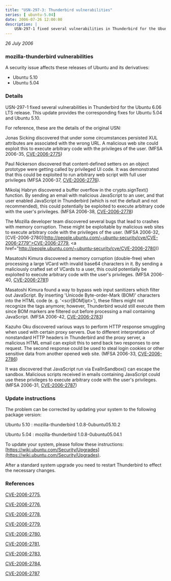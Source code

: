 ```yaml
---
title: "USN-297-3: Thunderbird vulnerabilities"
series: [ ubuntu-5.04]
date: 2006-07-26 12:00:00
description: |
    USN-297-1 fixed several vulnerabilities in Thunderbird for the Ubuntu 6.06 LTS release. This update provides the corresponding fixes for Ubuntu 5.04 and Ubuntu 5.10.
--- 
```

 
 

*26 July 2006*

### mozilla-thunderbird vulnerabilities

A security issue affects these releases of Ubuntu and its derivatives:

* Ubuntu 5.10
* Ubuntu 5.04

### Details

USN-297-1 fixed several vulnerabilities in Thunderbird for the Ubuntu 6.06 LTS release. This update provides the corresponding fixes for Ubuntu 5.04 and Ubuntu 5.10.

For reference, these are the details of the original USN:

 Jonas Sicking discovered that under some circumstances persisted XUL attributes are associated with the wrong URL. A malicious web site could exploit this to execute arbitrary code with the privileges of the user. (MFSA 2006-35, [CVE-2006-2775](http://people.ubuntu.com/~ubuntu-security/cve/CVE-2006-2775))

 Paul Nickerson discovered that content-defined setters on an object prototype were getting called by privileged UI code. It was demonstrated that this could be exploited to run arbitrary web script with full user privileges (MFSA 2006-37, [CVE-2006-2776](http://people.ubuntu.com/~ubuntu-security/cve/CVE-2006-2776)).

 Mikolaj Habryn discovered a buffer overflow in the crypto.signText() function. By sending an email with malicious JavaScript to an user, and that user enabled JavaScript in Thunderbird (which is not the default and not recommended), this could potentially be exploited to execute arbitrary code with the user&#39;s privileges. (MFSA 2006-38, [CVE-2006-2778](http://people.ubuntu.com/~ubuntu-security/cve/CVE-2006-2778))

 The Mozilla developer team discovered several bugs that lead to crashes with memory corruption. These might be exploitable by malicious web sites to execute arbitrary code with the privileges of the user. (MFSA 2006-32, [CVE-2006-2780](http://people.ubuntu.com/~ubuntu-security/cve/CVE-2006-2779">CVE-2006-2779</a>, <a href="http://people.ubuntu.com/~ubuntu-security/cve/CVE-2006-2780))

 Masatoshi Kimura discovered a memory corruption (double-free) when processing a large VCard with invalid base64 characters in it. By sending a maliciously crafted set of VCards to a user, this could potentially be exploited to execute arbitrary code with the user&#39;s privileges. (MFSA 2006-40, [CVE-2006-2781](http://people.ubuntu.com/~ubuntu-security/cve/CVE-2006-2781))

 Masatoshi Kimura found a way to bypass web input sanitizers which filter out JavaScript. By inserting &#39;Unicode Byte-order-Mark (BOM)&#39; characters into the HTML code (e. g. &#39;&lt;scr[BOM]ipt&gt;&#39;), these filters might not recognize the tags anymore; however, Thunderbird would still execute them since BOM markers are filtered out before processing a mail containing JavaScript. (MFSA 2006-42, [CVE-2006-2783](http://people.ubuntu.com/~ubuntu-security/cve/CVE-2006-2783))

 Kazuho Oku discovered various ways to perform HTTP response smuggling when used with certain proxy servers. Due to different interpretation of nonstandard HTTP headers in Thunderbird and the proxy server, a malicious HTML email can exploit this to send back two responses to one request. The second response could be used to steal login cookies or other sensitive data from another opened web site. (MFSA 2006-33, [CVE-2006-2786](http://people.ubuntu.com/~ubuntu-security/cve/CVE-2006-2786))

 It was discovered that JavaScript run via EvalInSandbox() can escape the sandbox. Malicious scripts received in emails containing JavaScript could use these privileges to execute arbitrary code with the user&#39;s privileges. (MFSA 2006-31, [CVE-2006-2787](http://people.ubuntu.com/~ubuntu-security/cve/CVE-2006-2787))

### Update instructions

The problem can be corrected by updating your system to the following package version:

Ubuntu 5.10
 : mozilla-thunderbird <span>1.0.8-0ubuntu05.10.2</span>

Ubuntu 5.04
 : mozilla-thunderbird <span>1.0.8-0ubuntu05.04.1</span>

To update your system, please follow these instructions: [https://wiki.ubuntu.com/Security/Upgrades](https://wiki.ubuntu.com/Security/Upgrades).

After a standard system upgrade you need to restart Thunderbird to effect the necessary changes.

### References

 
 [CVE-2006-2775](http://people.ubuntu.com/~ubuntu-security/cve/CVE-2006-2775), 

 [CVE-2006-2776](http://people.ubuntu.com/~ubuntu-security/cve/CVE-2006-2776), 

 [CVE-2006-2778](http://people.ubuntu.com/~ubuntu-security/cve/CVE-2006-2778), 

 [CVE-2006-2779](http://people.ubuntu.com/~ubuntu-security/cve/CVE-2006-2779), 

 [CVE-2006-2780](http://people.ubuntu.com/~ubuntu-security/cve/CVE-2006-2780), 

 [CVE-2006-2781](http://people.ubuntu.com/~ubuntu-security/cve/CVE-2006-2781), 

 [CVE-2006-2783](http://people.ubuntu.com/~ubuntu-security/cve/CVE-2006-2783), 

 [CVE-2006-2784](http://people.ubuntu.com/~ubuntu-security/cve/CVE-2006-2784), 

 [CVE-2006-2787](http://people.ubuntu.com/~ubuntu-security/cve/CVE-2006-2787)
 

